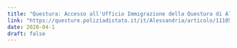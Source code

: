 ```yaml
---
title: "Questura: Accesso all'Ufficio Immigrazione della Questura di Alessandria"
link: "https://questure.poliziadistato.it/it/Alessandria/articolo/11105cac83d2db0d7181619818"
date: 2020-04-1
draft: false
---
```

